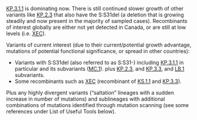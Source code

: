 

<u id='KP_3_1_1'>KP.3.1.1</u> is dominating now. There is still continued slower growth of other variants like <u id='KP_2_3'>KP.2.3</u> that also have the S:S31del (a deletion that is growing steadily and now present in the majority of sampled cases). Recombinants of interest globally are either not yet detected in Canada, or are still at low levels (i.e. <u id='XEC'>XEC</u>).



Variants of current interest (due to their current/potential growth advantage, mutations of potential functional significance, or spread in other countries):



* Variants with S:S31del (also referred to as S:S31-) including <u id='KP_3_1_1'>KP.3.1.1</u> in particular and its subvariants (<u id='MC_1'>MC.1</u>). plus <u id='KP_2_3'>KP.2.3</u>, and <u id='KP_3_3'>KP.3.3</u>, and <u id='LB_1'>LB.1</u> subvariants.
* Some recombinants such as <u id='XEC'>XEC</u> (recombinant of <u id='KS_1_1'>KS.1.1</u> and <u id='KP_3_3'>KP.3.3</u>).

Plus any highly divergent variants (“saltation” lineages with a sudden increase in number of mutations) and sublineages with additional combinations of mutations identified through mutation scanning (see some references under List of Useful Tools below).


<!-- edited -->